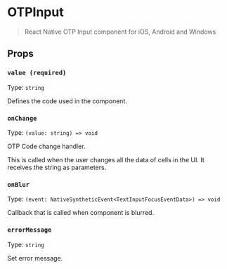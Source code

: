 # OTPInput

> React Native OTP Input component for iOS, Android and Windows

## Props

### `value (required)`

Type: `string`

Defines the code used in the component.

### `onChange`

Type: `(value: string) => void`

OTP Code change handler.

This is called when the user changes all the data of cells in the UI. It receives the string as parameters.

### `onBlur`

Type: `(event: NativeSyntheticEvent<TextInputFocusEventData>) => void`

Callback that is called when component is blurred.

### `errorMessage`

Type: `string`

Set error message.
